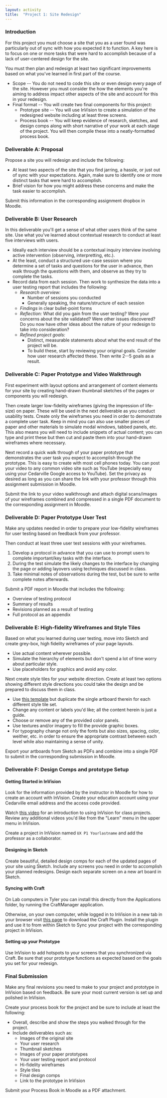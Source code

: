 ```yaml
---
layout: activity
title:  "Project 1: Site Redesign"
---
```

### Introduction

For this project you must choose a site that you as a user found was particularly out of sync with how you expected it to function. A key here is to focus on one or more tasks that were hard to accomplish because of a lack of user-centered design for the site.

You must then plan and redesign at least two significant improvements based on what you've learned in first part of the course.

* Scope --
  You do not need to code this site or even design every page of the site.
  However you must consider the how the elements you're aiming to address impact other aspects of the site and account for this in your redesign.
* Final format --
  You will create two final components for this project:
    * Prototype site --
      You will use InVision to create a simulation of the redesigned website including at least three screens.
    * Process book --
      You will keep evidence of research, sketches, and design comps along with short narrative of your work at each stage of the project.
      You will then compile these into a neatly-formatted process book.

### Deliverable A: Proposal

Propose a site you will redesign and include the following:

* At least two aspects of the site that you find jarring, a hassle, or just out of sync with your expectations. Again, make sure to identify one or more distinct tasks that were hard to accomplish.
* Brief vision for how you might address these concerns and make the task easier to accomplish.

Submit this information in the corresponding assignment dropbox in Moodle.

### Deliverable B: User Research

In this deliverable you'll get a sense of what other users think of the same site. Use what you've learned about contextual research to conduct at least five interviews with users.

* Ideally each interview should be a contextual inquiry interview involving active intervention (observing, interpretting, etc.).
* At the least, conduct a structured use-case session where you determine a set of tasks and questions for the user in advance, then walk through the questions with them, and observe as they try to complete the tasks.
* Record data from each session. Then work to synthesize the data into a user testing report that includes the following:
    * *Research overview:*
        * Number of sessions you conducted
        * Generally speaking, the nature/structure of each session
    * *Findings* in clear bullet-point forms
    * *Reflection:* What did you gain from the user testing? Were your concerns about the site validated? Were other issues discovered? Do you now have other ideas about the nature of your redesign to take into consideration?
    * *Refined project goals:*
        * Distinct, measurable statements about what the end result of the project will be.
        * To build these, start by reviewing your original goals. Consider how user research affected these. Then write 2--5 goals as a result.

### Deliverable C: Paper Prototype and Video Walkthrough

First experiment with layout options and arrangement of content elements for your site by creating hand-drawn thumbnail sketches of the pages or components you will redesign.

Then create larger low-fidelity wireframes (giving the impression of life-size) on paper. These will be used in the next deliverable as you conduct usability tests.
Create only the wireframes you need in order to demonstrate a complete user task. Keep in mind you can also use smaller pieces of paper and other materials to simulate modal windows, tabbed panels, etc. This also means you will need to include snippets of actual content; you can type and print these but then cut and paste them into your hand-drawn wireframes where necessary.

Next record a quick walk through of your paper prototype that demonstrates the user task you expect to accomplish through the prototype. This is easy to create with most cell phones today. You can post your video to any common video site such as YouTube (especially easy using your Cedarville Google access to YouTube). Set the privacy as desired as long as you can share the link with your professor through this assignment submission in Moodle.

Submit the link to your video walkthrough and attach digital scans/images of your wireframes combined and compressed in a single PDF document to the corresponding assignment in Moodle.

### Deliverable D: Paper Prototype User Test

Make any updates needed in order to prepare your low-fidelity wireframes for user testing based on feedback from your professor.

Then conduct at least three user test sessions with your wireframes.

1. Develop a protocol in advance that you can use to prompt users to complete important/key tasks with the interface.
2. During the test simulate the likely changes to the interface by changing the page or adding layovers using techniques discussed in class.
3. Take minimal notes of observations during the test, but be sure to write complete notes afterwards.

Submit a PDF report in Moodle that includes the following:

* Overview of testing protocol
* Summary of results
* Revisions planned as a result of testing
* Full protocol as an appendix

### Deliverable E: High-fidelity Wireframes and Style Tiles

Based on what you learned during user testing, move into Sketch and create grey-box, high fidelity wireframes of your page layouts.

* Use actual content wherever possible.
* Simulate the hierarchy of elements but don't spend a lot of time worry about particular style.
* Use placeholders for graphics and avoid any color.

Next create style tiles for your website direction. Create at least two options showing different style directions you could take the design and be prepared to discuss them in class.

* Use [this template](http://vcd-2600.philschanely.com/docs/style-tile-starter.sketch) but duplicate the single artboard therein for each different style tile set.
* Change any content or labels you'd like; all the content herein is just a guide.
* Choose or remove any of the provided color panels.
* Use textures and/or imagery to fill the provide graphic boxes.
* For typography change not only the fonts but also sizes, spacing, color, weither, etc. in order to ensure the appropriate contrast between each level while also maintaining a sense of unity.

Export your artboards from Sketch as PDFs and combine into a single PDF to submit in the corresponding submission in Moodle.

### Deliverable F: Design Comps and prototype Setup

#### Getting Started in InVision

Look for the information provided by the instructor in Moodle for how to create an account with InVision. Create your education account using your Cedarville email address and the access code provided.

Watch [this video](https://goo.gl/B3nBdo) for an introduction to using InVision for class projects. Review any additional videos you'd like from the "Learn" menu in the upper menu in InVision.

Create a project in InVision named `UX P1 Yourlastname` and add the professor as a collaborator.

#### Designing in Sketch

Create beautiful, detailed design comps for each of the updated pages of your site using Sketch. Include any screens you need in order to accomplish your planned redesigns. Design each separate screen on a new art board in Sketch.

#### Syncing with Craft

On Lab computers in Tyler you can install this directly from the Applications folder, by running the CraftManager application.

Otherwise, on your own computer, while logged in to InVision in a new tab in your browser visit [this page](https://www.invisionapp.com/craft) to download the Craft Plugin. Install the plugin and use it to from within Sketch to Sync your project with the corresponding project in InVision.

#### Setting up your Prototype

Use InVision to add hotspots to your screens that you synchronized via Craft. Be sure that your prototype functions as expected based on the goals you set for your redesign.

### Final Submission

Make any final revisions you need to make to your project and prototype in InVision based on feedback. Be sure your most current version is set up and polished in InVision.

Create your process book for the project and be sure to include at least the following:

* Overall, describe and show the steps you walked through for the project.
* Include deliverables such as:
    * Images of the original site
    * Your user research
    * Thumbnail sketches
    * Images of your paper prototypes
    * Your user testing report and protocol
    * Hi-fidelity wireframes
    * Style tiles
    * Final design comps
    * Link to the prototype in InVision

Submit your Process Book in Moodle as a PDF attachment.
